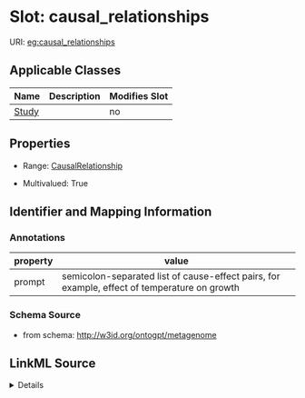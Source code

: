 

# Slot: causal_relationships

URI: [eg:causal_relationships](http://w3id.org/ontogpt/environmental-metagenome/causal_relationships)



<!-- no inheritance hierarchy -->





## Applicable Classes

| Name | Description | Modifies Slot |
| --- | --- | --- |
| [Study](Study.md) |  |  no  |







## Properties

* Range: [CausalRelationship](CausalRelationship.md)

* Multivalued: True





## Identifier and Mapping Information





### Annotations

| property | value |
| --- | --- |
| prompt | semicolon-separated list of cause-effect pairs, for example, effect of temperature on growth |



### Schema Source


* from schema: http://w3id.org/ontogpt/metagenome




## LinkML Source

<details>
```yaml
name: causal_relationships
annotations:
  prompt:
    tag: prompt
    value: semicolon-separated list of cause-effect pairs, for example, effect of
      temperature on growth
from_schema: http://w3id.org/ontogpt/metagenome
rank: 1000
multivalued: true
alias: causal_relationships
owner: Study
domain_of:
- Study
range: CausalRelationship

```
</details>
